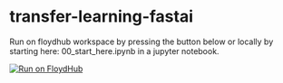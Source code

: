 # transfer-learning-fastai

Run on floydhub workspace by pressing the button below or locally by starting here: 00_start_here.ipynb in a jupyter notebook.

[![Run on FloydHub](https://static.floydhub.com/button/button-small.svg)](https://floydhub.com/run?template=https://github.com/frame/transfer-learning-fastai)


